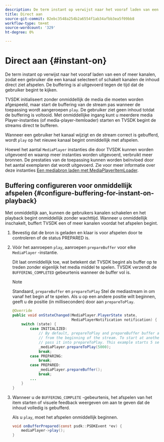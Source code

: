 ```yaml
---
description: De term instant op verwijst naar het vooraf laden van een of meer kanalen, zodat een gebruiker die een kanaal selecteert of schakelt kanalen de inhoud direct ziet afspelen. De buffering is al uitgevoerd tegen de tijd dat de gebruiker begint te kijken.
title: Direct aan
source-git-commit: 02ebc3548a254b2a6554f1ab34afbb3ea5f09bb8
workflow-type: tm+mt
source-wordcount: '329'
ht-degree: 0%

---
```


# Direct aan {#instant-on}

De term instant op verwijst naar het vooraf laden van een of meer kanalen, zodat een gebruiker die een kanaal selecteert of schakelt kanalen de inhoud direct ziet afspelen. De buffering is al uitgevoerd tegen de tijd dat de gebruiker begint te kijken.

TVSDK initialiseert zonder onmiddellijk de media die moeten worden afgespeeld, maar start de buffering van de stream pas wanneer de toepassing wordt aangeroepen `play`. De gebruiker ziet geen inhoud totdat de buffering is voltooid. Met onmiddellijke ingang kunt u meerdere media Player-instanties (of media-player-itemloader) starten en TVSDK begint de streams direct te bufferen.

Wanneer een gebruiker het kanaal wijzigt en de stream correct is gebufferd, wordt `play` op het nieuwe kanaal begint onmiddellijk met afspelen.

Hoewel het aantal `MediaPlayer` instanties die door TVSDK kunnen worden uitgevoerd en waarop meer instanties worden uitgevoerd, verbruikt meer bronnen. De prestaties van de toepassing kunnen worden beïnvloed door het aantal exemplaren dat wordt uitgevoerd. Zie voor meer informatie over deze instanties [Een mediabron laden met MediaPlayerItemLoader](../../../tvsdk-1.4-for-android/ui-configure/mediaplayer-initialize-for-video/android-1.4-media-mediaplayeritemloader.md).

## Buffering configureren voor onmiddellijk afspelen {#configure-buffering-for-instant-on-playback}

Met onmiddellijk aan, kunnen de gebruikers kanalen schakelen en het playback begint onmiddellijk zonder wachttijd. Wanneer u onmiddellijk inschakelt, buffert TVSDK een of meer kanalen voordat het afspelen begint.

1. Bevestig dat de bron is geladen en klaar is voor afspelen door te controleren of de status PREPARED is.
1. Vóór het aanroepen `play`, aanroepen `prepareBuffer` voor elke `MediaPlayer` -instantie.

   Dit laat onmiddellijk toe, wat betekent dat TVSDK begint als buffer op te treden zonder eigenlijk het media middel te spelen. TVSDK verzendt de `BUFFERING_COMPLETED` gebeurtenis wanneer de buffer vol is.

   >[!NOTE]
   >
   >Standaard, `prepareBuffer` en `prepareToPlay` Stel de mediastream in om vanaf het begin af te spelen. Als u op een andere positie wilt beginnen, geeft u de positie (in milliseconden) door aan `prepareToPlay`.

   ```java
   @Override 
   public void onStateChanged(MediaPlayer.PlayerState state,  
                              MediaPlayerNotification notification) { 
       switch (state) { 
           case INITIALIZED: 
               // By default, prepareToPlay and prepareBuffer buffer and start playing 
               // from the beginning of the stream. To start at another position, 
               // pass it into prepareToPlay. This example starts 5 seconds into the stream. 
               _mediaPlayer.prepareToPlay(5000); 
               break; 
           case PREPARING: 
               break; 
           case PREPARED: 
               _mediaPlayer.prepareBuffer(); 
               break; 
           ... 
       } 
   }
   ```

1. Wanneer u de `BUFFERING_COMPLETE` -gebeurtenis, het afspelen van het item starten of visuele feedback weergeven om aan te geven dat de inhoud volledig is gebufferd.

   Als u `play`, moet het afspelen onmiddellijk beginnen.

   ```java
   void onBufferPrepared(const psdk::PSDKEvent *ev) { 
       mediaPlayer->play(); 
   }
   ```
